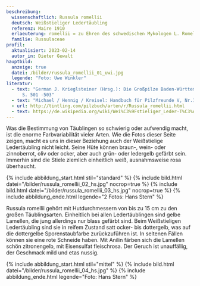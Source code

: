 ```yaml
---
beschreibung:
  wissenschaftlich: Russula romellii
  deutsch: Weißstieliger Ledertäubling
  referenz: Maire 1910
  erlaeuterung: romellii = zu Ehren des schwedischen Mykologen L. Romell
  familie: Russulaceae
profil:
  aktualisiert: 2023-02-14
  autor_in: Dieter Gewalt
hauptbild:
  anzeige: true
  datei: /bilder/russula_romellii_01_uwi.jpg
  legende: "Foto: Uwe Winkler"
literatur:
  - text: "German J. Krieglsteiner (Hrsg.): Die Großpilze Baden-Württembergs Band 2
      S. 501 -503"
  - text: "Michael / Hennig / Kreisel: Handbuch für Pilzfreunde V, Nr.114"
  - url: http://tintling.com/pilzbuch/arten/r/Russula_romellii.html
  - text: https://de.wikipedia.org/wiki/Wei%C3%9Fstieliger_Leder-T%C3%A4ubling
---
```

Was die Bestimmung von Täublingen so schwierig oder aufwendig macht, ist die enorme Farbvariabilität vieler Arten. Wie die Fotos dieser Seite zeigen, macht es uns in dieser Beziehung auch der Weißstielige Ledertäubling nicht leicht. Seine Hüte können braun-, wein- oder zinnoberrot, oliv oder ocker, aber auch grün- oder ledergelb gefärbt sein. Immerhin sind die Stiele ziemlich einheitlich weiß, ausnahmsweise rosa überhaucht.

{% include abbildung_start.html stil="standard" %}
{% include bild.html datei="/bilder/russula_romellii_02_hs.jpg" nocrop=true %}
{% include bild.html datei="/bilder/russula_romellii_03_hs.jpg" nocrop=true %}
{% include abbildung_ende.html legende="2 Fotos: Hans Stern" %}

Russula romellii gehört mit Hutdurchmessern von bis zu 15 cm zu den großen Täublingsarten.  Einheitlich bei allen Ledertäublingen sind gelbe Lamellen, die jung allerdings nur blass gefärbt sind. Beim Weißstieligen Ledertäubling sind sie in reifem Zustand satt ocker- bis dottergelb, was auf die dottergelbe Sporenstaubfarbe zurückzuführen ist. In seltenen Fällen können sie eine rote Schneide haben. Mit Anilin färben sich die Lamellen schön zitronengelb, mit Eisensulfat fleischrosa. Der Geruch ist unauffällig, der Geschmack mild und etas nussig.

{% include abbildung_start.html stil="mittel" %}
{% include bild.html datei="/bilder/russula_romellii_04_hs.jpg" %}
{% include abbildung_ende.html legende="Foto: Hans Stern" %}